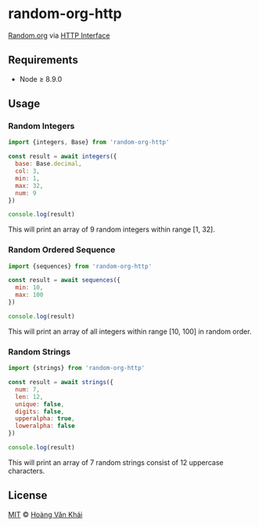 # random-org-http

[Random.org](https://random.org) via [HTTP Interface](https://www.random.org/clients/http/)

## Requirements

* Node ≥ 8.9.0

## Usage

### Random Integers

```javascript
import {integers, Base} from 'random-org-http'

const result = await integers({
  base: Base.decimal,
  col: 3,
  min: 1,
  max: 32,
  num: 9
})

console.log(result)
```

This will print an array of 9 random integers within range [1, 32].

### Random Ordered Sequence

```javascript
import {sequences} from 'random-org-http'

const result = await sequences({
  min: 10,
  max: 100
})

console.log(result)
```

This will print an array of all integers within range [10, 100] in random order.

### Random Strings

```javascript
import {strings} from 'random-org-http'

const result = await strings({
  num: 7,
  len: 12,
  unique: false,
  digits: false,
  upperalpha: true,
  loweralpha: false
})

console.log(result)
```

This will print an array of 7 random strings consist of 12 uppercase characters.

## License

[MIT](https://git.io/vhaEz) © [Hoàng Văn Khải](https://github.com/KSXGitHub)
